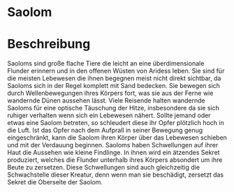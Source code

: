 # Saolom

# Beschreibung
Saoloms sind große flache Tiere die leicht an eine überdimensionale Flunder erinnern und in den offenen Wüsten von Aridess leben. Sie sind für die meisten Lebewesen die ihnen begegnen meist nicht direkt sichtbar, da Saoloms sich in der Regel komplett mit Sand bedecken. Sie bewegen sich durch Wellenbewegungen ihres Körpers fort, was sie aus der Ferne wie wandernde Dünen aussehen lässt. Viele Reisende halten wandernde Saoloms für eine optische Täuschung der Hitze, insbesondere da sie sich ruhiger verhalten wenn sich ein Lebewesen nähert. Sollte jemand oder etwas eine Saolom betreten, so schleudert diese ihr Opfer plötzlich hoch in die Luft. Ist das Opfer nach dem Aufprall in seiner Bewegung genug eingeschränkt, kann die Saolom ihren Körper über das Lebewesen schieben und mit der Verdauung beginnen. Saoloms haben Schwellungen auf ihrer Haut die Aussehen wie kleine Findlinge. In ihnen wird ein ätzendes Sekret produziert, welches die Flunder unterhalb ihres Körpers absondert um ihre Beute zu zersetzen. Diese Schwellungen sind auch gleichzeitig die Schwachstelle dieser Kreatur, denn wenn man sie beschädigt, zersetzt das Sekret die Oberseite der Saolom.